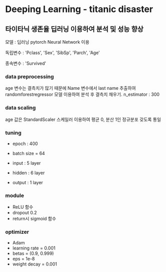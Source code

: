 # Deeping Learning - titanic disaster
## 타이타닉 생존율 딥러닝 이용하여 분석 및 성능 향상

모델 : 딥러닝 pytorch Neural Network 이용

독립변수 : 'Pclass', 'Sex', 'SibSp', 'Parch', 'Age'

종속변수 : 'Survived'

### data preprocessing 
age 변수는 결측치가 많기 때문에 Name 변수에서 last name 추출하여 randomforestregressor 모델 이용하여 분석 후 결측치 채우기.
n_estimator : 300

### data scaling 
age 값은 StandardScaler 스케일러 이용하여 평균 0, 분산 1인 정규분포 갖도록 통일

### tuning
- epoch : 400
- batch size = 64

- input : 5 layer
- hidden : 6 layer
- output : 1 layer

### module
- ReLU 함수
- dropout 0.2
- return시 sigmoid 함수

### optimizer
- Adam
- learning rate = 0.001
- betas = (0.9, 0.999)
- eps = 1e-8
- weight decay = 0.001
